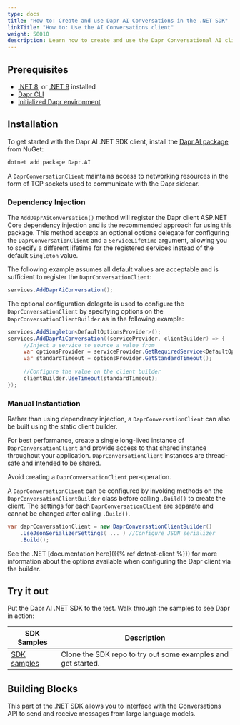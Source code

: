 ```yaml
---
type: docs
title: "How to: Create and use Dapr AI Conversations in the .NET SDK"
linkTitle: "How to: Use the AI Conversations client"
weight: 50010
description: Learn how to create and use the Dapr Conversational AI client using the .NET SDK
---
```


## Prerequisites
- [.NET 8](https://dotnet.microsoft.com/download/dotnet/8.0), or [.NET 9](https://dotnet.microsoft.com/download/dotnet/9.0) installed
- [Dapr CLI](https://docs.dapr.io/getting-started/install-dapr-cli/)
- [Initialized Dapr environment](https://docs.dapr.io/getting-started/install-dapr-selfhost)

## Installation

To get started with the Dapr AI .NET SDK client, install the [Dapr.AI package](https://www.nuget.org/packages/Dapr.AI) from NuGet:
```sh
dotnet add package Dapr.AI
```

A `DaprConversationClient` maintains access to networking resources in the form of TCP sockets used to communicate with the Dapr sidecar.

### Dependency Injection

The `AddDaprAiConversation()` method will register the Dapr client ASP.NET Core dependency injection and is the recommended approach
for using this package. This method accepts an optional options delegate for configuring the `DaprConversationClient` and a
`ServiceLifetime` argument, allowing you to specify a different lifetime for the registered services instead of the default `Singleton`
value.

The following example assumes all default values are acceptable and is sufficient to register the `DaprConversationClient`:

```csharp
services.AddDaprAiConversation();
```

The optional configuration delegate is used to configure the `DaprConversationClient` by specifying options on the
`DaprConversationClientBuilder` as in the following example:
```csharp
services.AddSingleton<DefaultOptionsProvider>();
services.AddDaprAiConversation((serviceProvider, clientBuilder) => {
     //Inject a service to source a value from
     var optionsProvider = serviceProvider.GetRequiredService<DefaultOptionsProvider>();
     var standardTimeout = optionsProvider.GetStandardTimeout();
     
     //Configure the value on the client builder
     clientBuilder.UseTimeout(standardTimeout);
});
```

### Manual Instantiation
Rather than using dependency injection, a `DaprConversationClient` can also be built using the static client builder.

For best performance, create a single long-lived instance of `DaprConversationClient` and provide access to that shared instance throughout
your application. `DaprConversationClient` instances are thread-safe and intended to be shared.

Avoid creating a `DaprConversationClient` per-operation.

A `DaprConversationClient` can be configured by invoking methods on the `DaprConversationClientBuilder` class before calling `.Build()`
to create the client. The settings for each `DaprConversationClient` are separate and cannot be changed after calling `.Build()`.

```csharp
var daprConversationClient = new DaprConversationClientBuilder()
    .UseJsonSerializerSettings( ... ) //Configure JSON serializer
    .Build();
```

See the .NET [documentation here]({{% ref dotnet-client %}}) for more information about the options available when configuring the Dapr client via the builder.

## Try it out
Put the Dapr AI .NET SDK to the test. Walk through the samples to see Dapr in action:

| SDK Samples | Description |
| ----------- | ----------- |
| [SDK samples](https://github.com/dapr/dotnet-sdk/tree/master/examples) | Clone the SDK repo to try out some examples and get started. |

## Building Blocks

This part of the .NET SDK allows you to interface with the Conversations API to send and receive messages from
large language models.
